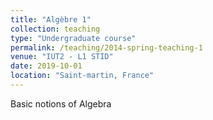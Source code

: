```yaml
---
title: "Algèbre 1"
collection: teaching
type: "Undergraduate course"
permalink: /teaching/2014-spring-teaching-1
venue: "IUT2 - L1 STID"
date: 2019-10-01
location: "Saint-martin, France"
---
```



Basic notions of Algebra
